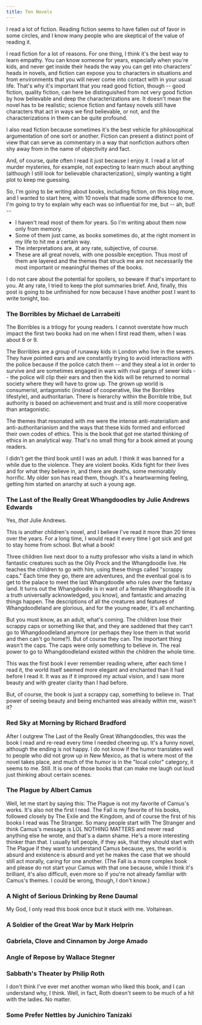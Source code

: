 ```yaml
---
title: Ten Novels
---
```


I read a lot of fiction. Reading fiction seems to have fallen out of favor in some circles, and I know many people who are skeptical of the value of reading it. 

I read fiction for a lot of reasons. For one thing, I think it's the best way to learn empathy. You can know someone for years, especially when you're kids, and never get inside their heads the way you can get into characters' heads in novels, and fiction can expose you to characters in situations and from environments that you will never come into contact with in your usual life. That's why it's important that you read good fiction, though -- good fiction, quality fiction, can here be distinguished from not very good fiction by how believable and deep the characterizations are. It doesn't mean the novel has to be realistic; science fiction and fantasy novels still have characters that act in ways we find believable, or not, and the characterizations in them can be quite profound. 

I also read fiction because sometimes it's the best vehicle for philosophical argumentation of one sort or another. Fiction can present a distinct point of view that can serve as commentary in a way that nonfiction authors often shy away from in the name of objectivity and fact. 

And, of course, quite often I read it just because I enjoy it. I read a lot of murder mysteries, for example, not expecting to learn much about anything (although I still look for believable characterization), simply wanting a tight plot to keep me guessing. 

So, I'm going to be writing about books, including fiction, on this blog more, and I wanted to start here, with 10 novels that made some difference to me. I'm going to try to explain why each was so influential for me, but -- ah, but! --  
  - I haven't read most of them for years. So I'm writing about them now only from memory.
  - Some of them just came, as books sometimes do, at the right moment in my life to hit me a certain way.
  - The interpretations are, at any rate, subjective, of course. 
  - These are all great novels, with one possible exception. Thus most of them are layered and the themes that struck me are not necessarily the most important or meaningful themes of the books.

I do not care about the potential for spoilers, so beware if that's important to you. At any rate, I tried to keep the plot summaries brief. And, finally, this post is going to be unfinished for now because I have another post I want to write tonight, too. 

### The Borribles by Michael de Larrabeiti

The Borribles is a trilogy for young readers. I cannot overstate how much impact the first two books had on me when I first read them, when I was about 8 or 9. 

The Borribles are a group of runaway kids in London who live in the sewers. They have pointed ears and are constantly trying to avoid interactions with the police because if the police catch them -- and they steal a lot in order to survive and are sometimes engaged in wars with rival gangs of sewer kids -- the police will clip their ears and then the kids will be returned to normal society where they will have to grow up. The grown up world is consumerist, antagonistic (instead of cooperative, like the Borribles lifestyle), and authoritarian. There is hierarchy within the Borrible tribe, but authority is based on achievement and trust and is still more cooperative than antagonistic.

The themes that resonated with me were the intense anti-materialism and anti-authoritarianism and the ways that these kids formed and enforced their own codes of ethics. This is the book that got me started thinking of ethics in an analytical way. That's no small thing for a book aimed at young readers.

I didn't get the third book until I was an adult. I think it was banned for a while due to the violence. They are violent books. Kids fight for their lives and for what they believe in, and there are deaths, some memorably horrific. My older son has read them, though. It's a heartwarming feeling, getting him started on anarchy at such a young age.

### The Last of the Really Great Whangdoodles by Julie Andrews Edwards

Yes, *that* Julie Andrews. 

This is another children's novel, and I believe I've read it more than 20 times over the years. For a long time, I would read it every time I got sick and got to stay home from school. But what a book!

Three children live next door to a nutty professor who visits a land in which fantastic creatures such as the Oily Prock and the Whangdoodle live. He teaches the children to go with him, using these things called "scrappy caps." Each time they go, there are adventures, and the eventual goal is to get to the palace to meet the last Whangdoodle who rules over the fantasy land. It turns out the Whangdoodle is in want of a female Whangdoodle (it is a truth universally acknowledged, you know), and fantastic and amazing things happen. The descriptions of all the creatures and features of Whangdoodleland are glorious, and for the young reader, it's all enchanting.

But you must know, as an adult, what's coming. The children lose their scrappy caps or something like that, and they are saddened that they can't go to Whangdoodleland anymore (or perhaps they lose them in that world and then can't go home?). But of course they can. The important thing wasn't the caps. The caps were only something to believe in. The real power to go to Whangdoodleland existed within the children the whole time. 

This was the first book I ever remember reading where, after each time I read it, the world itself seemed more elegant and enchanted than it had before I read it. It was as if it improved my actual vision, and I saw more beauty and with greater clarity than I had before.

But, of course, the book is just a scrappy cap, something to believe in. That power of seeing beauty and being enchanted was already within me, wasn't it?

### Red Sky at Morning by Richard Bradford

After I outgrew The Last of the Really Great Whangdoodles, this was the book I read and re-read every time I needed cheering up. It's a funny novel, although the ending is not happy. I do not know if the humor translates well to people who did not grow up in New Mexico, as that is where most of the novel takes place, and much of the humor is in the "local color" category, it seems to me. Still. It is one of those books that can make me laugh out loud just thinking about certain scenes.


### The Plague by Albert Camus

Well, let me start by saying this: The Plague is not my favorite of Camus's works. It's also not the first I read. The Fall is my favorite of his books, followed closely by The Exile and the Kingdom, and of course the first of his books I read was The Stranger. So many people start with The Stranger and think Camus's message is LOL NOTHING MATTERS and never read anything else he wrote, and that's a damn shame. He's a more interesting thinker than that. I usually tell people, if they ask, that they should start with The Plague if they want to understand Camus because, yes, the world is absurd and existence is absurd and yet he makes the case that we should still act morally, caring for one another. (The Fall is a more complex book and please do not start your Camus with that one because, while I think it's brilliant, it's also difficult, even more so if you're not already familiar with Camus's themes. I could be wrong, though, I don't know.)


### A Night of Serious Drinking by Rene Daumal

My God, I only read this book once but it stuck with me. Voltairean. 


### A Soldier of the Great War by Mark Helprin

### Gabriela, Clove and Cinnamon by Jorge Amado

### Angle of Repose by Wallace Stegner

### Sabbath's Theater by Philip Roth

I don't think I've ever met another woman who liked this book, and I can understand why, I think. Well, in fact, Roth doesn't seem to be much of a hit with the ladies. No matter. 

### Some Prefer Nettles by Junichiro Tanizaki

